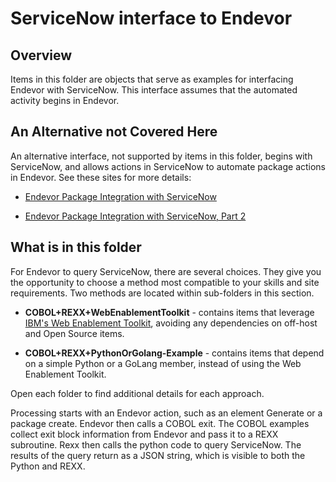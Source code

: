 # ServiceNow interface to Endevor

## Overview
Items in this folder are objects that serve as examples for interfacing Endevor with ServiceNow. This interface assumes that the automated activity begins in Endevor. 

## An Alternative not Covered Here

An alternative interface, not supported by items in this folder, begins with ServiceNow, and allows actions in ServiceNow to automate package actions in Endevor. See these sites for more details:

- [Endevor Package Integration with ServiceNow
](https://medium.com/modern-mainframe/endevor-package-integration-with-servicenow-5302c7d3780a)

- [Endevor Package Integration with ServiceNow, Part 2
](https://medium.com/modern-mainframe/endevor-package-integration-with-servicenow-part-2-e982e92b3214
)

## What is in this folder

For Endevor to query ServiceNow, there are several choices. They give you the opportunity to choose a method most compatible to your skills and site requirements. Two methods are located within sub-folders in this section.

- **COBOL+REXX+WebEnablementToolkit** - contains items that leverage [IBM's Web Enablement Toolkit](https://www.ibm.com/docs/en/zos/3.2.0?topic=languages-zos-client-web-enablement-toolkit), avoiding any dependencies on off-host and Open Source items.

- **COBOL+REXX+PythonOrGolang-Example** - contains items that depend on a simple Python or a GoLang member, instead of using the Web Enablement Toolkit.

Open each folder to find additional details for each approach. 

Processing starts with an Endevor action, such as an element Generate or a package create. Endevor then calls a COBOL exit. The COBOL examples collect exit block information from Endevor and pass it to a REXX subroutine. Rexx then calls the python code to query ServiceNow. The results of the query return as a JSON string, which is visible to both the Python and REXX.
